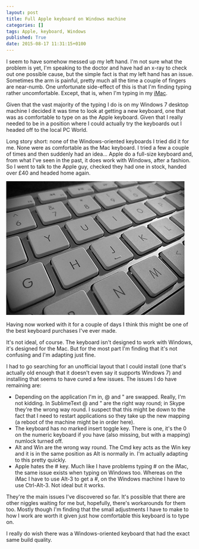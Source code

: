 ```yaml
---
layout: post
title: Full Apple keyboard on Windows machine
categories: []
tags: Apple, keyboard, Windows
published: True
date: 2015-08-17 11:31:15+0100
---
```


I seem to have somehow messed up my left hand. I'm not sure what the problem is
yet, I'm speaking to the doctor and have had an x-ray to check out one possible
cause, but the simple fact is that my left hand has an issue. Sometimes the
arm is painful, pretty much all the time a couple of fingers are near-numb.
One unfortunate side-effect of this is that I'm finding typing rather
uncomfortable. Except, that is, when I'm typing in my
[iMac](/2015/06/27/my-first-couple-of-weeks-with-an-imac.html).

Given that the vast majority of the typing I do is on my Windows 7 desktop
machine I decided it was time to look at getting a new keyboard, one that
was as comfortable to type on as the Apple keyboard. Given that I really needed
to be in a position where I could actually try the keyboards out I headed
off to the local PC World.

Long story short: none of the Windows-oriented keyboards I tried did it for me.
None were as comfortable as the Mac keyboard. I tried a few a couple of times
and then suddenly had an idea... Apple do a full-size keyboard and, from what
I've seen in the past, it does work with Windows, after a fashion. So I went
to talk to the Apple guy, checked they had one in stock, handed over £40 and
headed home again.

![Apple Keyboard](/attachments/2015/08/17/Apple-Keyboard.jpg)

Having now worked with it for a couple of days I think this might be one of
the best keyboard purchases I've ever made.

It's not ideal, of course. The keyboard isn't designed to work with Windows,
it's designed for the Mac. But for the most part I'm finding that it's not
confusing and I'm adapting just fine.

I had to go searching for an unofficial layout that I could install (one
that's actually old enough that it doesn't even say it supports Windows 7)
and installing that seems to have cured a few issues. The issues I do have
remaining are:

* Depending on the application I'm in, @ and " are swapped. Really, I'm not
kidding. In SublimeText @ and " are the right way round; in Skype they're the
wrong way round. I suspect that this might be down to the fact that I need
to restart applications so they take up the new mapping (a reboot of the machine
might be in order here).
* The keyboard has no marked insert toggle key. There is one, it's the 0 on
the numeric keyboard if you have (also missing, but with a mapping) numlock
turned off.
* Alt and Win are the wrong way round. The Cmd key acts as the Win key and it
is in the same position as Alt is normally in. I'm actually adapting to this
pretty quickly.
* Apple hates the # key. Much like I have problems typing # on the iMac, the
same issue exists when typing on Windows too. Whereas on the iMac I have to
use Alt-3 to get a #, on the Windows machine I have to use Ctrl-Alt-3. Not
ideal but it works.

They're the main issues I've discovered so far. It's possible that there are
other niggles waiting for me but, hopefully, there's workarounds for them too.
Mostly though I'm finding that the small adjustments I have to make to how I
work are worth it given just how comfortable this keyboard is to type on.

I really do wish there was a Windows-oriented keyboard that had the exact same
build quality.
